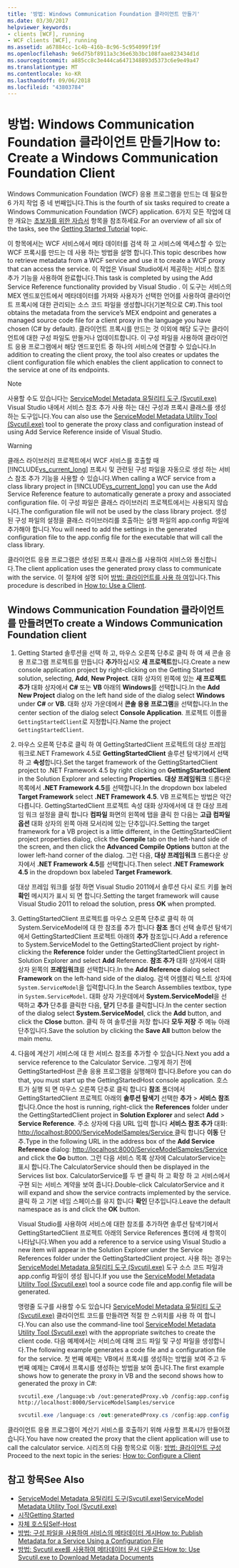 ```yaml
---
title: '방법: Windows Communication Foundation 클라이언트 만들기'
ms.date: 03/30/2017
helpviewer_keywords:
- clients [WCF], running
- WCF clients [WCF], running
ms.assetid: a67884cc-1c4b-416b-8c96-5c954099f19f
ms.openlocfilehash: 9e6d75bf8911a3c36e63b3bc108faae823434d1d
ms.sourcegitcommit: a885cc8c3e444ca6471348893d5373c6e9e49a47
ms.translationtype: MT
ms.contentlocale: ko-KR
ms.lasthandoff: 09/06/2018
ms.locfileid: "43803784"
---
```

# <a name="how-to-create-a-windows-communication-foundation-client"></a><span data-ttu-id="e328b-102">방법: Windows Communication Foundation 클라이언트 만들기</span><span class="sxs-lookup"><span data-stu-id="e328b-102">How to: Create a Windows Communication Foundation Client</span></span>

<span data-ttu-id="e328b-103">Windows Communication Foundation (WCF) 응용 프로그램을 만드는 데 필요한 6 가지 작업 중 네 번째입니다.</span><span class="sxs-lookup"><span data-stu-id="e328b-103">This is the fourth of six tasks required to create a Windows Communication Foundation (WCF) application.</span></span> <span data-ttu-id="e328b-104">6가지 모든 작업에 대한 개요는 [초보자를 위한 자습서](../../../docs/framework/wcf/getting-started-tutorial.md) 항목을 참조하세요.</span><span class="sxs-lookup"><span data-stu-id="e328b-104">For an overview of all six of the tasks, see the [Getting Started Tutorial](../../../docs/framework/wcf/getting-started-tutorial.md) topic.</span></span>

<span data-ttu-id="e328b-105">이 항목에서는 WCF 서비스에서 메타 데이터를 검색 하 고 서비스에 액세스할 수 있는 WCF 프록시를 만드는 데 사용 하는 방법을 설명 합니다.</span><span class="sxs-lookup"><span data-stu-id="e328b-105">This topic describes how to retrieve metadata from a WCF service and use it to create a WCF proxy that can access the service.</span></span> <span data-ttu-id="e328b-106">이 작업은 Visual Studio에서 제공하는 서비스 참조 추가 기능을 사용하여 완료합니다.</span><span class="sxs-lookup"><span data-stu-id="e328b-106">This task is completed by using the Add Service Reference functionality provided by Visual Studio .</span></span> <span data-ttu-id="e328b-107">이 도구는 서비스의 MEX 엔드포인트에서 메타데이터를 가져와 사용자가 선택한 언어를 사용하여 클라이언트 프록시에 대한 관리되는 소스 코드 파일을 생성합니다(기본적으로 C#).</span><span class="sxs-lookup"><span data-stu-id="e328b-107">This tool obtains the metadata from the service’s MEX endpoint and generates a managed source code file for a client proxy in the language you have chosen (C# by default).</span></span> <span data-ttu-id="e328b-108">클라이언트 프록시를 만드는 것 이외에 해당 도구는 클라이언트에 대한 구성 파일도 만들거나 업데이트합니다. 이 구성 파일을 사용하여 클라이언트 응용 프로그램에서 해당 엔드포인트 중 하나의 서비스에 연결할 수 있습니다.</span><span class="sxs-lookup"><span data-stu-id="e328b-108">In addition to creating the client proxy, the tool also creates or updates the client configuration file which enables the client application to connect to the service at one of its endpoints.</span></span>

> [!NOTE]
> <span data-ttu-id="e328b-109">사용할 수도 있습니다는 [ServiceModel Metadata 유틸리티 도구 (Svcutil.exe)](../../../docs/framework/wcf/servicemodel-metadata-utility-tool-svcutil-exe.md) Visual Studio 내에서 서비스 참조 추가 사용 하는 대신 구성과 프록시 클래스를 생성 하는 도구입니다.</span><span class="sxs-lookup"><span data-stu-id="e328b-109">You can also use the [ServiceModel Metadata Utility Tool (Svcutil.exe)](../../../docs/framework/wcf/servicemodel-metadata-utility-tool-svcutil-exe.md) tool to generate the proxy class and configuration instead of using Add Service Reference inside of Visual Studio.</span></span>

> [!WARNING]
> <span data-ttu-id="e328b-110">클래스 라이브러리 프로젝트에서 WCF 서비스를 호출할 때 [!INCLUDE[vs_current_long](../../../includes/vs-current-long-md.md)] 프록시 및 관련된 구성 파일을 자동으로 생성 하는 서비스 참조 추가 기능을 사용할 수 있습니다.</span><span class="sxs-lookup"><span data-stu-id="e328b-110">When calling a WCF service from a class library project in [!INCLUDE[vs_current_long](../../../includes/vs-current-long-md.md)] you can use the Add Service Reference feature to automatically generate a proxy and associated configuration file.</span></span>  <span data-ttu-id="e328b-111">이 구성 파일은 클래스 라이브러리 프로젝트에서는 사용되지 않습니다.</span><span class="sxs-lookup"><span data-stu-id="e328b-111">The configuration file will not be used by the class library project.</span></span> <span data-ttu-id="e328b-112">생성된 구성 파일의 설정을 클래스 라이브러리를 호출하는 실행 파일의 app.config 파일에 추가해야 합니다.</span><span class="sxs-lookup"><span data-stu-id="e328b-112">You will need to add the settings in the generated configuration file to the app.config file for the executable that will call the class library.</span></span>

 <span data-ttu-id="e328b-113">클라이언트 응용 프로그램은 생성된 프록시 클래스를 사용하여 서비스와 통신합니다.</span><span class="sxs-lookup"><span data-stu-id="e328b-113">The client application uses the generated proxy class to communicate with the service.</span></span> <span data-ttu-id="e328b-114">이 절차에 설명 되어 [방법: 클라이언트를 사용 하 여](../../../docs/framework/wcf/how-to-use-a-wcf-client.md)입니다.</span><span class="sxs-lookup"><span data-stu-id="e328b-114">This procedure is described in [How to: Use a Client](../../../docs/framework/wcf/how-to-use-a-wcf-client.md).</span></span>

## <a name="to-create-a-windows-communication-foundation-client"></a><span data-ttu-id="e328b-115">Windows Communication Foundation 클라이언트를 만들려면</span><span class="sxs-lookup"><span data-stu-id="e328b-115">To create a Windows Communication Foundation client</span></span>

1.  <span data-ttu-id="e328b-116">Getting Started 솔루션을 선택 하 고, 마우스 오른쪽 단추로 클릭 하 여 새 콘솔 응용 프로그램 프로젝트를 만듭니다 **추가**하십시오 **새 프로젝트**합니다.</span><span class="sxs-lookup"><span data-stu-id="e328b-116">Create a new console application project by right-clicking on the Getting Started solution, selecting, **Add**, **New Project**.</span></span> <span data-ttu-id="e328b-117">대화 상자의 왼쪽에 있는 **새 프로젝트 추가** 대화 상자에서 **C#** 또는 **VB** 아래의 **Windows**를 선택합니다.</span><span class="sxs-lookup"><span data-stu-id="e328b-117">In the **Add New Project** dialog on the left hand side of the dialog select **Windows** under **C#** or **VB**.</span></span> <span data-ttu-id="e328b-118">대화 상자 가운데에서 **콘솔 응용 프로그램**을 선택합니다.</span><span class="sxs-lookup"><span data-stu-id="e328b-118">In the center section of the dialog select **Console Application**.</span></span> <span data-ttu-id="e328b-119">프로젝트 이름을 `GettingStartedClient`로 지정합니다.</span><span class="sxs-lookup"><span data-stu-id="e328b-119">Name the project `GettingStartedClient`.</span></span>

2.  <span data-ttu-id="e328b-120">마우스 오른쪽 단추로 클릭 하 여 GettingStartedClient 프로젝트의 대상 프레임 워크로.NET Framework 4.5로 **GettingStartedClient** 솔루션 탐색기에서 선택 하 고 **속성**합니다.</span><span class="sxs-lookup"><span data-stu-id="e328b-120">Set the target framework of the GettingStartedClient project to .NET Framework 4.5 by right clicking on **GettingStartedClient** in the Solution Explorer and selecting **Properties**.</span></span> <span data-ttu-id="e328b-121">**대상 프레임워크** 드롭다운 목록에서 **.NET Framework 4.5**를 선택합니다.</span><span class="sxs-lookup"><span data-stu-id="e328b-121">In the dropdown box labeled **Target Framework** select **.NET Framework 4.5**.</span></span> <span data-ttu-id="e328b-122">VB 프로젝트는 방법은 약간 다릅니다. GettingStartedClient 프로젝트 속성 대화 상자에서에 대 한 대상 프레임 워크 설정을 클릭 합니다 **컴파일** 화면의 왼쪽에 탭을 클릭 한 다음는 **고급 컴파일 옵션** 대화 상자의 왼쪽 아래 모서리에 있는 단추입니다.</span><span class="sxs-lookup"><span data-stu-id="e328b-122">Setting the target framework for a VB project is a little different, in the GettingStartedClient project properties dialog, click the **Compile** tab on the left-hand side of the screen, and then click the **Advanced Compile Options** button at the lower left-hand corner of the dialog.</span></span> <span data-ttu-id="e328b-123">그런 다음, **대상 프레임워크** 드롭다운 상자에서 **.NET Framework 4.5**를 선택합니다.</span><span class="sxs-lookup"><span data-stu-id="e328b-123">Then select **.NET Framework 4.5** in the dropdown box labeled **Target Framework**.</span></span>

     <span data-ttu-id="e328b-124">대상 프레임 워크를 설정 하면 Visual Studio 2011에서 솔루션 다시 로드 키를 눌러 **확인** 메시지가 표시 되 면 합니다.</span><span class="sxs-lookup"><span data-stu-id="e328b-124">Setting the target framework will cause Visual Studio 2011 to reload the solution, press **OK** when prompted.</span></span>

3.  <span data-ttu-id="e328b-125">GettingStartedClient 프로젝트를 마우스 오른쪽 단추로 클릭 하 여 System.ServiceModel에 대 한 참조를 추가 합니다 **참조** 폴더 선택 솔루션 탐색기에서 GettingStartedClient 프로젝트 아래의 **추가** 참조입니다.</span><span class="sxs-lookup"><span data-stu-id="e328b-125">Add a reference to System.ServiceModel to the GettingStartedClient project by right-clicking the **Reference** folder under the GettingStartedClient project in Solution Explorer and select **Add** Reference.</span></span> <span data-ttu-id="e328b-126">**참조 추가** 대화 상자에서 대화 상자 왼쪽의 **프레임워크**를 선택합니다.</span><span class="sxs-lookup"><span data-stu-id="e328b-126">In the **Add Reference** dialog select **Framework** on the left-hand side of the dialog.</span></span> <span data-ttu-id="e328b-127">검색 어셈블리 텍스트 상자에 `System.ServiceModel`을 입력합니다.</span><span class="sxs-lookup"><span data-stu-id="e328b-127">In the Search Assemblies textbox, type in `System.ServiceModel`.</span></span> <span data-ttu-id="e328b-128">대화 상자 가운데에서 **System.ServiceModel**을 선택하고 **추가** 단추를 클릭한 다음, **닫기** 단추를 클릭합니다.</span><span class="sxs-lookup"><span data-stu-id="e328b-128">In the center section of the dialog select **System.ServiceModel**, click the **Add** button, and click the **Close** button.</span></span> <span data-ttu-id="e328b-129">클릭 하 여 솔루션을 저장 합니다 **모두 저장** 주 메뉴 아래 단추입니다.</span><span class="sxs-lookup"><span data-stu-id="e328b-129">Save the solution by clicking the **Save All** button below the main menu.</span></span>

4.  <span data-ttu-id="e328b-130">다음에 계산기 서비스에 대 한 서비스 참조를 추가할 수 있습니다.</span><span class="sxs-lookup"><span data-stu-id="e328b-130">Next you add a service reference to the Calculator Service.</span></span> <span data-ttu-id="e328b-131">그렇게 하기 전에 GettingStartedHost 콘솔 응용 프로그램을 실행해야 합니다.</span><span class="sxs-lookup"><span data-stu-id="e328b-131">Before you can do that, you must start up the GettingStartedHost console application.</span></span> <span data-ttu-id="e328b-132">호스트가 실행 되 면 마우스 오른쪽 단추로 클릭 합니다 **참조** 폴더에서 GettingStartedClient 프로젝트 아래의 **솔루션 탐색기** 선택한 **추가**  >   **서비스 참조**합니다.</span><span class="sxs-lookup"><span data-stu-id="e328b-132">Once the host is running, right-click the **References** folder under the GettingStartedClient project in **Solution Explorer** and select **Add** > **Service Reference**.</span></span> <span data-ttu-id="e328b-133">주소 상자에 다음 URL 입력 합니다 **서비스 참조 추가** 대화: [ http://localhost:8000/ServiceModelSamples/Service ](http://localhost:8000/ServiceModelSamples/Service) 클릭 합니다 **이동** 단추.</span><span class="sxs-lookup"><span data-stu-id="e328b-133">Type in the following URL in the address box of the **Add Service Reference** dialog:  [http://localhost:8000/ServiceModelSamples/Service](http://localhost:8000/ServiceModelSamples/Service) and click the **Go** button.</span></span> <span data-ttu-id="e328b-134">그런 다음 서비스 목록 상자에 CalculatorService는 표시 합니다.</span><span class="sxs-lookup"><span data-stu-id="e328b-134">The CalculatorService should then be displayed in the Services list box.</span></span> <span data-ttu-id="e328b-135">CalculatorService를 두 번 클릭 하 고 확장 하 고 서비스에서 구현 되는 서비스 계약을 보여 줍니다.</span><span class="sxs-lookup"><span data-stu-id="e328b-135">Double-click CalculatorService and it will expand and show the service contracts implemented by the service.</span></span> <span data-ttu-id="e328b-136">클릭 하 고 기본 네임 스페이스를 유지 합니다 **확인** 단추입니다.</span><span class="sxs-lookup"><span data-stu-id="e328b-136">Leave the default namespace as is and click the **OK** button.</span></span>

     <span data-ttu-id="e328b-137">Visual Studio를 사용하여 서비스에 대한 참조를 추가하면 솔루션 탐색기에서 GettingStartedClient 프로젝트 아래의 Service References 폴더에 새 항목이 나타납니다.</span><span class="sxs-lookup"><span data-stu-id="e328b-137">When you add a reference to a service using Visual Studio a new item will appear in the Solution Explorer under the Service References folder under the GettingStartedClient project.</span></span>  <span data-ttu-id="e328b-138">사용 하는 경우는 [ServiceModel Metadata 유틸리티 도구 (Svcutil.exe)](../../../docs/framework/wcf/servicemodel-metadata-utility-tool-svcutil-exe.md) 도구 소스 코드 파일과 app.config 파일이 생성 됩니다.</span><span class="sxs-lookup"><span data-stu-id="e328b-138">If you use the [ServiceModel Metadata Utility Tool (Svcutil.exe)](../../../docs/framework/wcf/servicemodel-metadata-utility-tool-svcutil-exe.md) tool a source code file and app.config file will be generated.</span></span>

     <span data-ttu-id="e328b-139">명령줄 도구를 사용할 수도 있습니다 [ServiceModel Metadata 유틸리티 도구 (Svcutil.exe)](../../../docs/framework/wcf/servicemodel-metadata-utility-tool-svcutil-exe.md) 클라이언트 코드를 만들려면 적절 한 스위치를 사용 하 여 합니다.</span><span class="sxs-lookup"><span data-stu-id="e328b-139">You can also use the command-line tool [ServiceModel Metadata Utility Tool (Svcutil.exe)](../../../docs/framework/wcf/servicemodel-metadata-utility-tool-svcutil-exe.md) with the appropriate switches to create the client code.</span></span> <span data-ttu-id="e328b-140">다음 예제에서는 서비스에 대해 코드 파일 및 구성 파일을 생성합니다.</span><span class="sxs-lookup"><span data-stu-id="e328b-140">The following example generates a code file and a configuration file for the service.</span></span> <span data-ttu-id="e328b-141">첫 번째 예제는 VB에서 프록시를 생성하는 방법을 보여 주고 두 번째 예제는 C#에서 프록시를 생성하는 방법을 보여 줍니다.</span><span class="sxs-lookup"><span data-stu-id="e328b-141">The first example shows how to generate the proxy in VB and the second shows how to generated the proxy in C#:</span></span>

    ```
    svcutil.exe /language:vb /out:generatedProxy.vb /config:app.config http://localhost:8000/ServiceModelSamples/service
    ```

    ```csharp
    svcutil.exe /language:cs /out:generatedProxy.cs /config:app.config http://localhost:8000/ServiceModelSamples/service
    ```

 <span data-ttu-id="e328b-142">클라이언트 응용 프로그램이 계산기 서비스를 호출하기 위해 사용할 프록시가 만들어졌습니다.</span><span class="sxs-lookup"><span data-stu-id="e328b-142">You have now created the proxy that the client application will use to call the calculator service.</span></span> <span data-ttu-id="e328b-143">시리즈의 다음 항목으로 이동: [방법: 클라이언트 구성](../../../docs/framework/wcf/how-to-configure-a-basic-wcf-client.md)</span><span class="sxs-lookup"><span data-stu-id="e328b-143">Proceed to the next topic in the series: [How to: Configure a Client](../../../docs/framework/wcf/how-to-configure-a-basic-wcf-client.md)</span></span>

## <a name="see-also"></a><span data-ttu-id="e328b-144">참고 항목</span><span class="sxs-lookup"><span data-stu-id="e328b-144">See Also</span></span>

- [<span data-ttu-id="e328b-145">ServiceModel Metadata 유틸리티 도구(Svcutil.exe)</span><span class="sxs-lookup"><span data-stu-id="e328b-145">ServiceModel Metadata Utility Tool (Svcutil.exe)</span></span>](../../../docs/framework/wcf/servicemodel-metadata-utility-tool-svcutil-exe.md)
- [<span data-ttu-id="e328b-146">시작</span><span class="sxs-lookup"><span data-stu-id="e328b-146">Getting Started</span></span>](../../../docs/framework/wcf/samples/getting-started-sample.md)
- [<span data-ttu-id="e328b-147">자체 호스팅</span><span class="sxs-lookup"><span data-stu-id="e328b-147">Self-Host</span></span>](../../../docs/framework/wcf/samples/self-host.md)
- [<span data-ttu-id="e328b-148">방법: 구성 파일을 사용하여 서비스의 메타데이터 게시</span><span class="sxs-lookup"><span data-stu-id="e328b-148">How to: Publish Metadata for a Service Using a Configuration File</span></span>](../../../docs/framework/wcf/feature-details/how-to-publish-metadata-for-a-service-using-a-configuration-file.md)
- [<span data-ttu-id="e328b-149">방법: Svcutil.exe를 사용하여 메타데이터 문서 다운로드</span><span class="sxs-lookup"><span data-stu-id="e328b-149">How to: Use Svcutil.exe to Download Metadata Documents</span></span>](../../../docs/framework/wcf/feature-details/how-to-use-svcutil-exe-to-download-metadata-documents.md)
